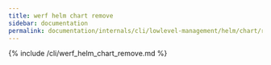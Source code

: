 ```yaml
---
title: werf helm chart remove
sidebar: documentation
permalink: documentation/internals/cli/lowlevel-management/helm/chart/remove.html
---
```


{% include /cli/werf_helm_chart_remove.md %}
